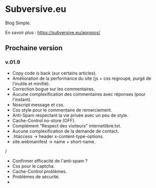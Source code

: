 # Subversive.eu

Blog Simple.

En savoir plus :   <https://subversive.eu/apropos/>

## Prochaine version

### v.01.9

- Copy code is back (sur certains articles).
- Amélioration de la performance du site (js + css regroupé, purgé de l'inutile et minifié).
- Correction bogue sur les commentaires.
- Aucune complexification des commentaires avec réponses (pour l'instant).
- Noscript message et css.
- Css style pour le commentaire de remerciement.
- Anti-Spam respectant la vie privée avec un peu de style.
- Cache-Control no-store (OFF).
- Complément "Respect des visiteurs" internetlibre.txt.
- Aucune complexification de la demande de contact.
- .htaccess -> header x-content-type-options.
- site.webmanifest -> name + short-name.

/

- Confirmer efficacité de l'anti-spam ?
- Css pour le captcha.
- Cache-Control problèmes.
- Problèmes de sécurité.
- 